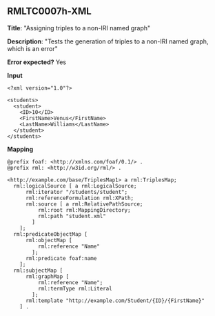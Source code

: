 ## RMLTC0007h-XML

**Title**: "Assigning triples to a non-IRI named graph"

**Description**: "Tests the generation of triples to a non-IRI named graph, which is an error"

**Error expected?** Yes

**Input**
```
<?xml version="1.0"?>

<students>
  <student>
    <ID>10</ID>
    <FirstName>Venus</FirstName>
    <LastName>Williams</LastName>
  </student>
</students>

```

**Mapping**
```
@prefix foaf: <http://xmlns.com/foaf/0.1/> .
@prefix rml: <http://w3id.org/rml/> .

<http://example.com/base/TriplesMap1> a rml:TriplesMap;
  rml:logicalSource [ a rml:LogicalSource;
      rml:iterator "/students/student";
      rml:referenceFormulation rml:XPath;
      rml:source [ a rml:RelativePathSource;
          rml:root rml:MappingDirectory;
          rml:path "student.xml"
        ]
    ];
  rml:predicateObjectMap [
      rml:objectMap [
          rml:reference "Name"
        ];
      rml:predicate foaf:name
    ];
  rml:subjectMap [
      rml:graphMap [
          rml:reference "Name";
          rml:termType rml:Literal
        ];
      rml:template "http://example.com/Student/{ID}/{FirstName}"
    ] .

```

